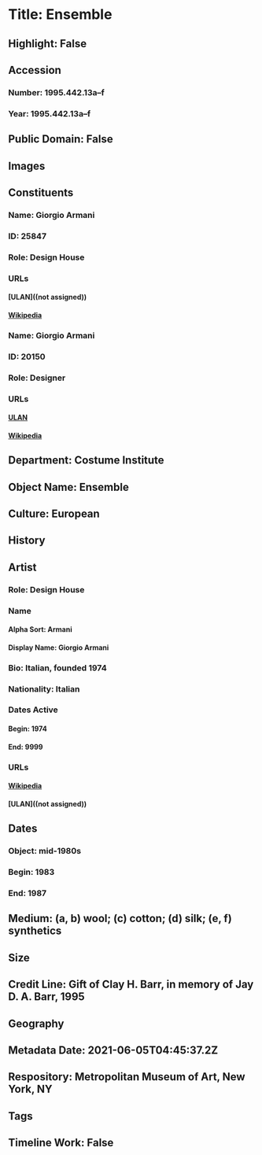 # Title: Ensemble
## Highlight: False
## Accession
### Number: 1995.442.13a–f
### Year: 1995.442.13a–f
## Public Domain: False
## Images
## Constituents
### Name: Giorgio Armani
### ID: 25847
### Role: Design House
### URLs
#### [ULAN]((not assigned))
#### [Wikipedia](https://www.wikidata.org/wiki/Q157054)
### Name: Giorgio Armani
### ID: 20150
### Role: Designer
### URLs
#### [ULAN](http://vocab.getty.edu/page/ulan/500016277)
#### [Wikipedia](https://www.wikidata.org/wiki/Q157054)
## Department: Costume Institute
## Object Name: Ensemble
## Culture: European
## History
## Artist
### Role: Design House
### Name
#### Alpha Sort: Armani
#### Display Name: Giorgio Armani
### Bio: Italian, founded 1974
### Nationality: Italian
### Dates Active
#### Begin: 1974
#### End: 9999
### URLs
#### [Wikipedia](https://www.wikidata.org/wiki/Q157054)
#### [ULAN]((not assigned))
## Dates
### Object: mid-1980s
### Begin: 1983
### End: 1987
## Medium: (a, b) wool; (c) cotton; (d) silk; (e, f) synthetics
## Size
## Credit Line: Gift of Clay H. Barr, in memory of Jay D. A. Barr, 1995
## Geography
## Metadata Date: 2021-06-05T04:45:37.2Z
## Respository: Metropolitan Museum of Art, New York, NY
## Tags
## Timeline Work: False
